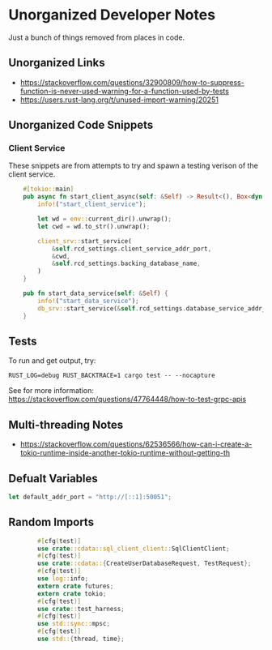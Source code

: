 # Unorganized Developer Notes

Just a bunch of things removed from places in code.

## Unorganized Links
- https://stackoverflow.com/questions/32900809/how-to-suppress-function-is-never-used-warning-for-a-function-used-by-tests
- https://users.rust-lang.org/t/unused-import-warning/20251

## Unorganized Code Snippets

### Client Service
These snippets are from attempts to try and spawn a testing verison of the client service.

```rust
    #[tokio::main]
    pub async fn start_client_async(self: &Self) -> Result<(), Box<dyn std::error::Error>> {
        info!("start_client_service");

        let wd = env::current_dir().unwrap();
        let cwd = wd.to_str().unwrap();

        client_srv::start_service(
            &self.rcd_settings.client_service_addr_port,
            &cwd,
            &self.rcd_settings.backing_database_name,
        )
    }

```    
```rust
    pub fn start_data_service(self: &Self) {
        info!("start_data_service");
        db_srv::start_service(&self.rcd_settings.database_service_addr_port);
    }
```    

## Tests
To run and get output, try:
```
RUST_LOG=debug RUST_BACKTRACE=1 cargo test -- --nocapture
```

See for more information:
https://stackoverflow.com/questions/47764448/how-to-test-grpc-apis

## Multi-threading Notes
- https://stackoverflow.com/questions/62536566/how-can-i-create-a-tokio-runtime-inside-another-tokio-runtime-without-getting-th

## Defualt Variables
```rust
let default_addr_port = "http://[::1]:50051";
```

## Random Imports

```rust
        #[cfg(test)]
        use crate::cdata::sql_client_client::SqlClientClient;
        #[cfg(test)]
        use crate::cdata::{CreateUserDatabaseRequest, TestRequest};
        #[cfg(test)]
        use log::info;
        extern crate futures;
        extern crate tokio;
        #[cfg(test)]
        use crate::test_harness;
        #[cfg(test)]
        use std::sync::mpsc;
        #[cfg(test)]
        use std::{thread, time};
```